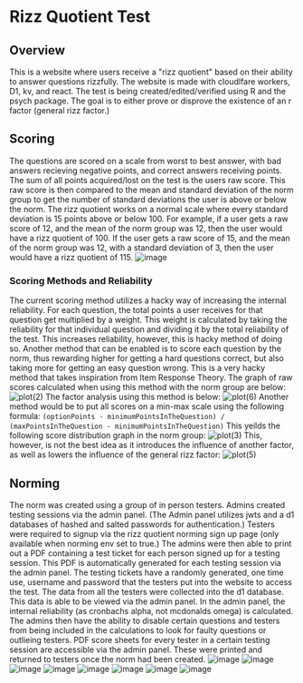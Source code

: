 # Rizz Quotient Test

## Overview
This is a website where users receive a "rizz quotient" based on their ability to answer questions rizzfully.
The website is made with cloudlfare workers, D1, kv, and react.
The test is being created/edited/verified using R and the psych package.
The goal is to either prove or disprove the existence of an r factor (general rizz factor.)

## Scoring
The questions are scored on a scale from worst to best answer, with bad answers recieving negative points, and correct answers receiving points. The sum of all points acquired/lost on the test is the users raw score. This raw score is then compared to the mean and standard deviation of the norm group to get the number of standard deviations the user is above or below the norm.
The rizz quotient works on a normal scale where every standard deviation is 15 points above or below 100. For example, if a user gets a raw score of 12, and the mean of the norm group was 12, then the user would have a rizz quotient of 100. If the user gets a raw score of 15, and the mean of the norm group was 12, with a standard deviation of 3, then the user would have a rizz quotient of 115.
![image](https://github.com/user-attachments/assets/fd4397d6-27a3-49cc-9eb4-91fe71fe844f)
### Scoring Methods and Reliability
The current scoring method utilizes a hacky way of increasing the internal reliability. For each question, the total points a user receives for that question get multiplied by a weight. This weight is calculated by taking the reliability for that individual question and dividing it by the total reliability of the test. This increases reliability, however, this is hacky method of doing so.
Another method that can be enabled is to score each question by the norm, thus rewarding higher for getting a hard questions correct, but also taking more for getting an easy question wrong. This is a very hacky method that takes inspiration from Item Response Theory. The graph of raw scores calculated when using this method with the norm group are below:
![plot(2)](https://github.com/user-attachments/assets/afb6e7be-386a-46de-adbe-492ad21c8ecb)
The factor analysis using this method is below:
![plot(6)](https://github.com/user-attachments/assets/d706ac40-8430-462c-9e75-f55aeceaa70f)
Another method would be to put all scores on a min-max scale using the following formula:
`(optionPoints - minimumPointsInTheQuestion) / (maxPointsInTheQuestion - minimumPointsInTheQuestion)`
This yeilds the following score distribution graph in the norm group:
![plot(3)](https://github.com/user-attachments/assets/37fd177a-baeb-4fac-8048-54ef69cadf73)
This, however, is not the best idea as it introduces the influence of another factor, as well as lowers the influence of the general rizz factor:
![plot(5)](https://github.com/user-attachments/assets/a0b66b57-99bd-41b9-b97a-d2e6c8819445)


## Norming
The norm was created using a group of in person testers. Admins created testing sessions via the admin panel. (The Admin panel utilizes jwts and a d1 databases of hashed and salted passwords for authentication.) Testers were required to signup via the rizz quotient norming sign up page (only available when norming env set to true.) The admins were then able to print out a PDF containing a test ticket for each person signed up for a testing session. This PDF is automatically generated for each testing session via the admin panel. The testing tickets have a randomly generated, one time use, username and password that the testers put into the website to access the test. The data from all the testers were collected into the d1 database. This data is able to be viewed via the admin panel. In the admin panel, the internal reliability (as cronbachs alpha, not mcdonalds omega) is calculated. The admins then have the ability to disable certain questions and testers from being included in the calculations to look for faulty questions or outlieing testers. PDF score sheets for every tester in a certain testing session are accessible via the admin panel. These were printed and returned to testers once the norm had been created.
![image](https://github.com/user-attachments/assets/c9306ca7-1e8b-4d97-a28c-a48efdb79f33)
![image](https://github.com/user-attachments/assets/fbbde9b3-6dd0-4681-9091-79f99b6a12ac)
![image](https://github.com/user-attachments/assets/721e7c80-e5c1-483f-9139-a7b80c253643)
![image](https://github.com/user-attachments/assets/dd8013ef-5ad5-40e6-b975-6c6191e919f2)
![image](https://github.com/user-attachments/assets/e3debcbd-67d9-464c-b60f-80115fe724ec)
![image](https://github.com/user-attachments/assets/9fa93eef-4cb2-49a9-9021-2f84ee1ff82a)
![image](https://github.com/user-attachments/assets/4963d3f6-2009-4cc0-824d-0a88a7bbae63)
![image](https://github.com/user-attachments/assets/0395c5ec-77d8-45d4-b419-cceb9fa78d37)



